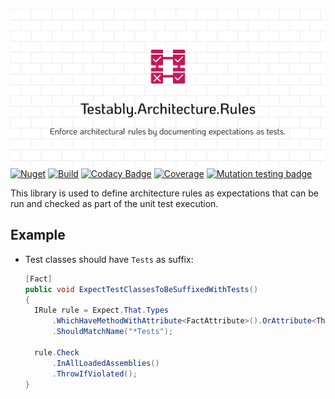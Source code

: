 ![Testably.Architecture.Rules](https://raw.githubusercontent.com/Testably/Testably.Architecture.Rules/main/Docs/Images/social-preview.png)  
[![Nuget](https://img.shields.io/nuget/v/Testably.Architecture.Rules)](https://www.nuget.org/packages/Testably.Architecture.Rules)
[![Build](https://github.com/Testably/Testably.Architecture.Rules/actions/workflows/build.yml/badge.svg)](https://github.com/Testably/Testably.Architecture.Rules/actions/workflows/build.yml)
[![Codacy Badge](https://app.codacy.com/project/badge/Grade/5b9b2f79950447a69d69037b43acd590)](https://www.codacy.com/gh/Testably/Testably.Architecture.Rules/dashboard?utm_source=github.com&amp;utm_medium=referral&amp;utm_content=Testably/Testably.Architecture.Rules&amp;utm_campaign=Badge_Grade)
[![Coverage](https://sonarcloud.io/api/project_badges/measure?project=Testably_Testably.Architecture.Rules&branch=main&metric=coverage)](https://sonarcloud.io/summary/overall?id=Testably_Testably.Architecture.Rules&branch=main)
[![Mutation testing badge](https://img.shields.io/endpoint?style=flat&url=https%3A%2F%2Fbadge-api.stryker-mutator.io%2Fgithub.com%2FTestably%2FTestably.Architecture.Rules%2Fmain)](https://dashboard.stryker-mutator.io/reports/github.com/Testably/Testably.Architecture.Rules/main)

This library is used to define architecture rules as expectations that can be run and checked as part of the unit test execution.

## Example

- Test classes should have `Tests` as suffix:
  ```csharp
  [Fact]
  public void ExpectTestClassesToBeSuffixedWithTests()
  {
    IRule rule = Expect.That.Types
        .WhichHaveMethodWithAttribute<FactAttribute>().OrAttribute<TheoryAttribute>()
        .ShouldMatchName("*Tests");

    rule.Check
        .InAllLoadedAssemblies()
        .ThrowIfViolated();
  }
  ```
